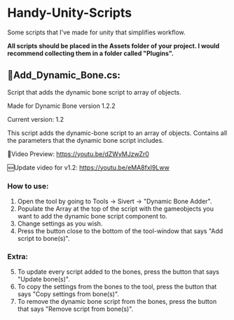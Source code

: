 # Handy-Unity-Scripts
Some scripts that I've made for unity that simplifies workflow.

**All scripts should be placed in the Assets folder of your project. I would recommend collecting them in a folder called "Plugins".**

## 🍓Add_Dynamic_Bone.cs:
Script that adds the dynamic bone script to array of objects.

Made for Dynamic Bone version 1.2.2

Current version: 1.2

This script adds the dynamic-bone script to an array of objects. Contains all the parameters that the dynamic bone script includes.

🎥Video Preview: https://youtu.be/dZWyMJzwZr0

🆕Update video for v1.2: https://youtu.be/eMA8fxI9Lww

### How to use: 

1. Open the tool by going to Tools → Sivert → "Dynamic Bone Adder".
2. Populate the Array at the top of the script with the gameobjects you want to add the dynamic bone script component to.
3. Change settings as you wish.
4. Press the button close to the bottom of the tool-window that says "Add script to bone(s)".

### Extra:

5. To update every script added to the bones, press the button that says "Update bone(s)".
6. To copy the settings from the bones to the tool, press the button that says "Copy settings from bone(s)".
7. To remove the dynamic bone script from the bones, press the button that says "Remove script from bone(s)".

